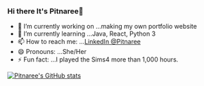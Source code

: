 ### Hi there It's Pitnaree👋

- 🔭 I’m currently working on ...making my own portfolio website
- 🌱 I’m currently learning ...Java, React, Python 3
- 📫 How to reach me: ...[LinkedIn @Pitnaree](https://www.linkedin.com/in/pitnaree-krachangwong-547a12185/)
- 😄 Pronouns: ...She/Her
- ⚡ Fun fact: ...I played the Sims4 more than 1,000 hours.

[![Pitnaree's GitHub stats](https://github-readme-stats.vercel.app/api?username=pitnarii&show_icons=true&theme=gruvbox)](https://github.com/pitnarii/github-readme-stats)
